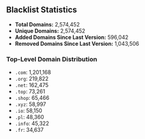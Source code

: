 ## Blacklist Statistics

- **Total Domains:** 2,574,452
- **Unique Domains:** 2,574,452
- **Added Domains Since Last Version:** 596,042
- **Removed Domains Since Last Version:** 1,043,506

### Top-Level Domain Distribution

-  `.com`: 1,201,168
-  `.org`: 219,822
-  `.net`: 162,475
-  `.top`: 73,261
-  `.shop`: 65,466
-  `.xyz`: 58,997
-  `.io`: 58,150
-  `.pl`: 48,360
-  `.info`: 45,322
-  `.fr`: 34,637
